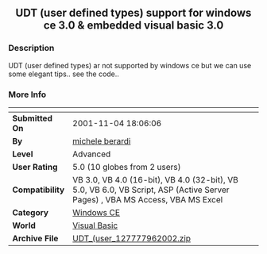 ﻿<div align="center">

## UDT \(user defined types\) support for windows ce 3\.0 & embedded visual basic 3\.0


</div>

### Description

UDT (user defined types) ar not supported by windows ce but we can use some elegant tips.. see the code..
 
### More Info
 


<span>             |<span>
---                |---
**Submitted On**   |2001-11-04 18:06:06
**By**             |[michele berardi](https://github.com/Planet-Source-Code/PSCIndex/blob/master/ByAuthor/michele-berardi.md)
**Level**          |Advanced
**User Rating**    |5.0 (10 globes from 2 users)
**Compatibility**  |VB 3\.0, VB 4\.0 \(16\-bit\), VB 4\.0 \(32\-bit\), VB 5\.0, VB 6\.0, VB Script, ASP \(Active Server Pages\) , VBA MS Access, VBA MS Excel
**Category**       |[Windows CE](https://github.com/Planet-Source-Code/PSCIndex/blob/master/ByCategory/windows-ce__1-41.md)
**World**          |[Visual Basic](https://github.com/Planet-Source-Code/PSCIndex/blob/master/ByWorld/visual-basic.md)
**Archive File**   |[UDT\_\(user\_127777962002\.zip](https://github.com/Planet-Source-Code/michele-berardi-udt-user-defined-types-support-for-windows-ce-3-0-embedded-visual-basic-3-__1-38736/archive/master.zip)








